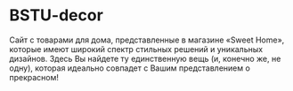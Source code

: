 # BSTU-decor
Cайт с товарами для дома, представленные в магазине «Sweet Home», которые имеют широкий спектр стильных решений и уникальных дизайнов.
Здесь Вы найдете ту единственную вещь (и, конечно же, не одну), которая идеально совпадет с Вашим представлением о прекрасном!
